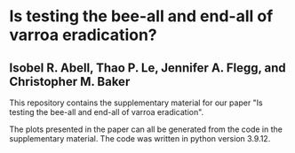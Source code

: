 # Is testing the bee-all and end-all of varroa eradication?
## Isobel R. Abell, Thao P. Le, Jennifer A. Flegg, and Christopher M. Baker

This repository contains the supplementary material for our paper "Is testing the bee-all and end-all of varroa eradication". 

The plots presented in the paper can all be generated from the code in the supplementary material. The code was written in python version 3.9.12.
